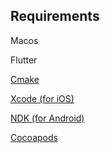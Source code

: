 ## Requirements
Macos

Flutter

[Cmake](https://cmake.org/download/)

[Xcode (for iOS)](https://apps.apple.com/in/app/xcode/id497799835?mt=12)

[NDK (for Android)](https://developer.android.com/ndk/downloads)

[Cocoapods](https://formulae.brew.sh/formula/cocoapods)

